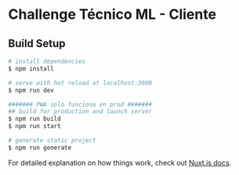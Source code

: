# Challenge Técnico ML - Cliente

## Build Setup

```bash
# install dependencies
$ npm install

# serve with hot reload at localhost:3000
$ npm run dev

####### PWA solo funciona en prod #######
## build for production and launch server
$ npm run build
$ npm run start

# generate static project
$ npm run generate
```

For detailed explanation on how things work, check out [Nuxt.js docs](https://nuxtjs.org).
